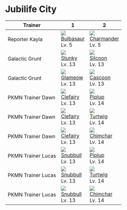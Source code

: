 # Jubilife City

Trainer            | 1                                   | 2                                   
---                | ---                                 | ---                                 
Reporter Kayla     | ![][001]<br> [Bulbasaur]<br> Lv. 5  | ![][004]<br> [Charmander]<br> Lv. 5 | ![][007]<br> [Squirtle]<br> Lv. 5   
Galactic Grunt     | ![][434]<br> [Stunky]<br> Lv. 13    | ![][266]<br> [Silcoon]<br> Lv. 13   
Galactic Grunt     | ![][431]<br> [Glameow]<br> Lv. 13   | ![][268]<br> [Cascoon]<br> Lv. 13   
PKMN Trainer Dawn  | ![][035]<br> [Clefairy]<br> Lv. 13  | ![][393]<br> [Piplup]<br> Lv. 14    
PKMN Trainer Dawn  | ![][035]<br> [Clefairy]<br> Lv. 13  | ![][387]<br> [Turtwig]<br> Lv. 14   
PKMN Trainer Dawn  | ![][035]<br> [Clefairy]<br> Lv. 13  | ![][390]<br> [Chimchar]<br> Lv. 14  
PKMN Trainer Lucas | ![][209]<br> [Snubbull]<br> Lv. 13  | ![][393]<br> [Piplup]<br> Lv. 14    
PKMN Trainer Lucas | ![][209]<br> [Snubbull]<br> Lv. 13  | ![][387]<br> [Turtwig]<br> Lv. 14   
PKMN Trainer Lucas | ![][209]<br> [Snubbull]<br> Lv. 13  | ![][390]<br> [Chimchar]<br> Lv. 14  


[Bulbasaur]: /pokemon_changes/001/
[Charmander]: /pokemon_changes/004/
[Squirtle]: /pokemon_changes/007/
[Clefairy]: /pokemon_changes/035/
[Snubbull]: /pokemon_changes/209/
[Silcoon]: /pokemon_changes/266/
[Cascoon]: /pokemon_changes/268/
[Turtwig]: /pokemon_changes/387/
[Chimchar]: /pokemon_changes/390/
[Piplup]: /pokemon_changes/393/
[Glameow]: /pokemon_changes/431/
[Stunky]: /pokemon_changes/434/
[001]: /img/pokemon/001.png
[004]: /img/pokemon/004.png
[007]: /img/pokemon/007.png
[035]: /img/pokemon/035.png
[209]: /img/pokemon/209.png
[266]: /img/pokemon/266.png
[268]: /img/pokemon/268.png
[387]: /img/pokemon/387.png
[390]: /img/pokemon/390.png
[393]: /img/pokemon/393.png
[431]: /img/pokemon/431.png
[434]: /img/pokemon/434.png
